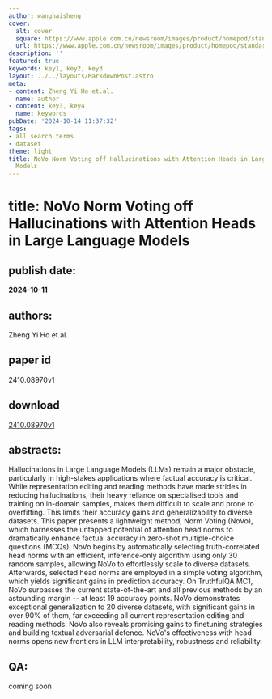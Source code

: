 ```yaml
---
author: wanghaisheng
cover:
  alt: cover
  square: https://www.apple.com.cn/newsroom/images/product/homepod/standard/Apple-HomePod-hero-230118_big.jpg.large_2x.jpg
  url: https://www.apple.com.cn/newsroom/images/product/homepod/standard/Apple-HomePod-hero-230118_big.jpg.large_2x.jpg
description: ''
featured: true
keywords: key1, key2, key3
layout: ../../layouts/MarkdownPost.astro
meta:
- content: Zheng Yi Ho et.al.
  name: author
- content: key3, key4
  name: keywords
pubDate: '2024-10-14 11:37:32'
tags:
- all search terms
- dataset
theme: light
title: NoVo Norm Voting off Hallucinations with Attention Heads in Large Language
  Models
---
```


# title: NoVo Norm Voting off Hallucinations with Attention Heads in Large Language Models 
## publish date: 
**2024-10-11** 
## authors: 
  Zheng Yi Ho et.al. 
## paper id
2410.08970v1
## download
[2410.08970v1](http://arxiv.org/abs/2410.08970v1)
## abstracts:
Hallucinations in Large Language Models (LLMs) remain a major obstacle, particularly in high-stakes applications where factual accuracy is critical. While representation editing and reading methods have made strides in reducing hallucinations, their heavy reliance on specialised tools and training on in-domain samples, makes them difficult to scale and prone to overfitting. This limits their accuracy gains and generalizability to diverse datasets. This paper presents a lightweight method, Norm Voting (NoVo), which harnesses the untapped potential of attention head norms to dramatically enhance factual accuracy in zero-shot multiple-choice questions (MCQs). NoVo begins by automatically selecting truth-correlated head norms with an efficient, inference-only algorithm using only 30 random samples, allowing NoVo to effortlessly scale to diverse datasets. Afterwards, selected head norms are employed in a simple voting algorithm, which yields significant gains in prediction accuracy. On TruthfulQA MC1, NoVo surpasses the current state-of-the-art and all previous methods by an astounding margin -- at least 19 accuracy points. NoVo demonstrates exceptional generalization to 20 diverse datasets, with significant gains in over 90\% of them, far exceeding all current representation editing and reading methods. NoVo also reveals promising gains to finetuning strategies and building textual adversarial defence. NoVo's effectiveness with head norms opens new frontiers in LLM interpretability, robustness and reliability.
## QA:
coming soon
